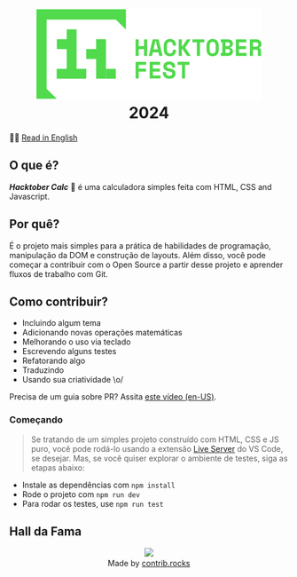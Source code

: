 <h1 align="center"><img src="src/images/hacktoberfest11.svg" alt="Hacktobjerfest Logo"><br>2024</h1>

🔵🔴 [Read in English](https://github.com/l4ur4oliveira/hacktober-calc/blob/main/README.md)

## O que é?

**_Hacktober Calc_** :abacus: é uma calculadora simples feita com HTML, CSS and Javascript.

## Por quê?

É o projeto mais simples para a prática de habilidades de programação, manipulação da DOM e construção de layouts. Além disso, você pode começar a contribuir com o Open Source a partir desse projeto e aprender fluxos de trabalho com Git.

## Como contribuir?

- Incluindo algum tema
- Adicionando novas operações matemáticas
- Melhorando o uso via teclado
- Escrevendo alguns testes
- Refatorando algo
- Traduzindo
- Usando sua criatividade \o/

Precisa de um guia sobre PR? Assita [este vídeo (en-US)](https://youtu.be/nkuYH40cjo4).

### Começando

> Se tratando de um simples projeto construído com HTML, CSS e JS puro, você pode rodá-lo usando a extensão [Live Server](https://marketplace.visualstudio.com/items?itemName=ritwickdey.LiveServer) do VS Code, se desejar. Mas, se você quiser explorar o ambiente de testes, siga as etapas abaixo:

- Instale as dependências com `npm install`
- Rode o projeto com `npm run dev`
- Para rodar os testes, use `npm run test`

## Hall da Fama

<div align="center">
  <a href="https://github.com/l4ur4oliveira/hacktober-calc/graphs/contributors">
    <img src="https://contrib.rocks/image?repo=l4ur4oliveira/hacktober-calc" />
  </a>
  <br>Made by <a href="https://contrib.rocks">contrib.rocks</a>
</div>
